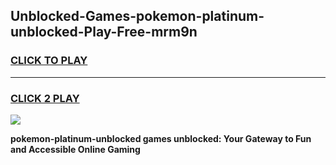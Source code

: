 
## Unblocked-Games-pokemon-platinum-unblocked-Play-Free-mrm9n
<h3>
<a href="https://premium76.site?title=pokemon-platinum-unblocked&ref=10A">CLICK TO PLAY</a></h3>
<hr>

<h3>
<a href="https://premium76.site?title=pokemon-platinum-unblocked&ref=10A">CLICK 2 PLAY</a>
  
</h3>

<a href="https://premium76.site?title=pokemon-platinum-unblocked&ref=10A"><img src="https://clearcache.store/games.png"></a>


**pokemon-platinum-unblocked games unblocked: Your Gateway to Fun and Accessible Online Gaming**
